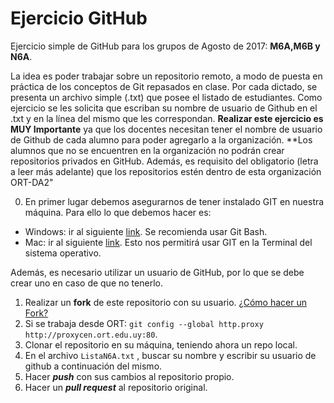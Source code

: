 # Ejercicio GitHub
Ejercicio simple de GitHub para los grupos de Agosto de 2017: **M6A,M6B y N6A**.

La idea es poder trabajar sobre un repositorio remoto, a modo de puesta en práctica de los conceptos de Git repasados en clase. Por cada dictado, se presenta un archivo simple (.txt) que posee el listado de estudiantes. Como ejercicio se les solicita que escriban su nombre de usuario de Github en el .txt y en la línea del mismo que les correspondan. **Realizar este ejercicio es MUY Importante** ya que los docentes necesitan tener el nombre de usuario de Github de cada alumno para poder agregarlo a la organización. **Los alumnos que no se encuentren en la organización no podrán crear repositorios privados en GitHub. Además, es requisito del obligatorio (letra a leer más adelante) que los repositorios estén dentro de esta organización ORT-DA2"

0) En primer lugar debemos asegurarnos de tener instalado GIT en nuestra máquina. Para ello lo que debemos hacer es:
 - Windows: ir al siguiente [link](https://git-for-windows.github.io/). Se recomienda usar Git Bash.
 - Mac:  ir al siguiente [link](https://git-scm.com/download/mac). Esto nos permitirá usar GIT en la Terminal del sistema operativo.
 
Además, es necesario utilizar un usuario de GitHub, por lo que se debe crear uno en caso de que no tenerlo. 
 
1) Realizar un **fork** de este repositorio con su usuario. [¿Cómo hacer un Fork?](https://help.github.com/articles/fork-a-repo/) 
2) Si se trabaja desde ORT: ```git config --global http.proxy http://proxycen.ort.edu.uy:80```.  
3) Clonar el repositorio en su máquina, teniendo ahora un repo local.  
4) En el archivo ```ListaN6A.txt``` , buscar su nombre y escribir su usuario de github a continuación del mismo.  
5) Hacer ***push*** con sus cambios al repositorio propio.  
6) Hacer un ***pull request*** al repositorio original.

